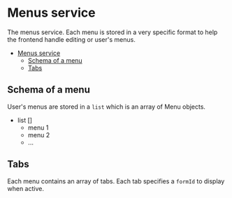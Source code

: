 # Menus service
The menus service. Each menu is stored in a very specific format to help the frontend handle editing or user's menus.

<!-- TOC -->
* [Menus service](#menus-service)
  * [Schema of a menu](#schema-of-a-menu)
  * [Tabs](#tabs)
<!-- TOC -->

## Schema of a menu
User's menus are stored in a `list` which is an array of Menu objects.

- list []
  - menu 1
  - menu 2 
  - ...

## Tabs
Each menu contains an array of tabs. Each tab specifies a `formId` to display when active.
